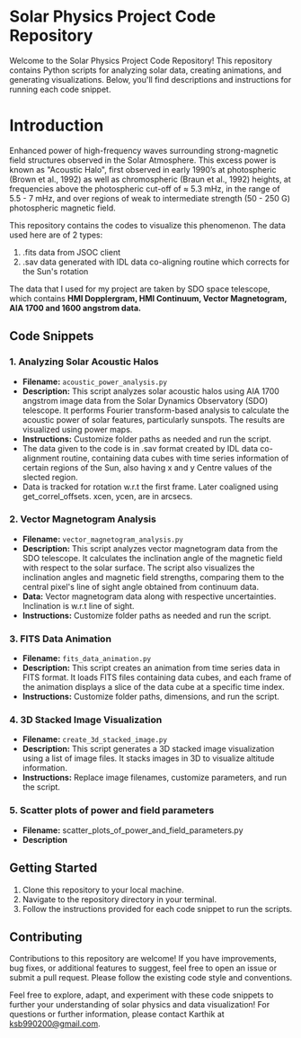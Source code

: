 # Solar Physics Project Code Repository

Welcome to the Solar Physics Project Code Repository! This repository contains Python scripts for analyzing solar data, creating animations, and generating visualizations. Below, you'll find descriptions and instructions for running each code snippet.

# Introduction

Enhanced power of high-frequency waves surrounding strong-magnetic field structures observed in the Solar Atmosphere.
This excess power is known as "Acoustic Halo", first observed in early 1990’s at photospheric (Brown et al., 1992) as well as chromospheric (Braun et al., 1992) heights, at frequencies above the photospheric cut-off of ≈ 5.3 mHz, in the range of 5.5 - 7 mHz, and over regions of weak to intermediate strength (50 - 250 G) photospheric magnetic field.

This repository contains the codes to visualize this phenomenon.
The data used here are of 2 types: 
1) .fits data from JSOC client
2) .sav data generated with IDL data co-aligning routine which corrects for the Sun's rotation

The data that I used for my project are taken by SDO space telescope, which contains **HMI Dopplergram, HMI Continuum, Vector Magnetogram, AIA 1700 and 1600 angstrom data.**




## Code Snippets

### 1. Analyzing Solar Acoustic Halos

- **Filename:** `acoustic_power_analysis.py`
- **Description:** This script analyzes solar acoustic halos using AIA 1700 angstrom image data from the Solar Dynamics Observatory (SDO) telescope. It performs Fourier transform-based analysis to calculate the acoustic power of solar features, particularly sunspots. The results are visualized using power maps.
- **Instructions:** Customize folder paths as needed and run the script.
- The data given to the code is in .sav format created by IDL data co-alignment routine, containing data cubes with time series information of certain regions of the Sun, also having x and y Centre values of the slected region.
- Data is tracked for rotation w.r.t the first frame. Later coaligned using get_correl_offsets. xcen, ycen, are in arcsecs.

### 2. Vector Magnetogram Analysis

- **Filename:** `vector_magnetogram_analysis.py`
- **Description:** This script analyzes vector magnetogram data from the SDO telescope. It calculates the inclination angle of the magnetic field with respect to the solar surface. The script also visualizes the inclination angles and magnetic field strengths, comparing them to the central pixel's line of sight angle obtained from continuum data.
- **Data:** Vector magnetogram data along with respective uncertainties. Inclination is w.r.t line of sight.
- **Instructions:** Customize folder paths as needed and run the script.

### 3. FITS Data Animation

- **Filename:** `fits_data_animation.py`
- **Description:** This script creates an animation from time series data in FITS format. It loads FITS files containing data cubes, and each frame of the animation displays a slice of the data cube at a specific time index.
- **Instructions:** Customize folder paths, dimensions, and run the script.

### 4. 3D Stacked Image Visualization

- **Filename:** `create_3d_stacked_image.py`
- **Description:** This script generates a 3D stacked image visualization using a list of image files. It stacks images in 3D to visualize altitude information.
- **Instructions:** Replace image filenames, customize parameters, and run the script.

### 5. Scatter plots of power and field parameters
- **Filename:** scatter_plots_of_power_and_field_parameters.py
- **Description** 

## Getting Started

1. Clone this repository to your local machine.
2. Navigate to the repository directory in your terminal.
3. Follow the instructions provided for each code snippet to run the scripts.

## Contributing

Contributions to this repository are welcome! If you have improvements, bug fixes, or additional features to suggest, feel free to open an issue or submit a pull request. Please follow the existing code style and conventions.


Feel free to explore, adapt, and experiment with these code snippets to further your understanding of solar physics and data visualization!
For questions or further information, please contact Karthik at ksb990200@gmail.com.

